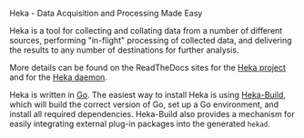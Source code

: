 Heka - Data Acquisition and Processing Made Easy

Heka is a tool for collecting and collating data from a number of different
sources, performing "in-flight" processing of collected data, and delivering
the results to any number of destinations for further analysis.

More details can be found on the ReadTheDocs sites for the [Heka
project](http://heka-docs.readthedocs.org/) and for the [Heka
daemon](http://hekad.readthedocs.org/).

Heka is written in [Go](http://golang.org/). The easiest way to install Heka
is using [Heka-Build](https://github.com/mozilla-services/heka-build), which
will build the correct version of Go, set up a Go environment, and install
all required dependencies. Heka-Build also provides a mechanism for easily
integrating external plug-in packages into the generated `hekad`.
